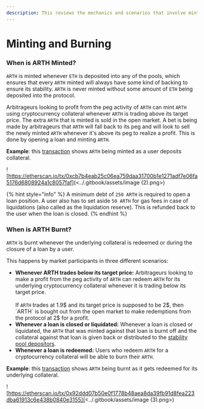 ```yaml
---
description: This reviews the mechanics and scenarios that involve minting and burning ARTH
---
```


# Minting and Burning

### When is ARTH Minted?

`ARTH` is minted whenever `ETH` is deposited into any of the pools, which ensures that every `ARTH` minted will always have some kind of backing to ensure its stability. `ARTH` is never minted without some amount of `ETH` being deposited into the protocol.&#x20;

Arbitrageurs looking to profit from the peg activity of `ARTH` can mint `ARTH` using cryptocurrency collateral whenever `ARTH` is trading above its target price. The extra `ARTH` that is minted is sold in the open market. A bet is being made by arbitrageurs that `ARTH` will fall back to its peg and will look to sell the newly minted `ARTH` whenever it's above its peg to realize a profit. This is done by opening a loan and minting `ARTH`.

**Example**: this [transaction](https://etherscan.io/tx/0xcb7b4eab25c06ea759daa31700b1e1271adf7e06fa5176d6808924a1c8057faf) shows `ARTH` being minted as a user deposits collateral.

![https://etherscan.io/tx/0xcb7b4eab25c06ea759daa31700b1e1271adf7e06fa5176d6808924a1c8057faf](<../.gitbook/assets/image (2).png>)

{% hint style="info" %}
A minimum debt of `250 ARTH` is required to open a loan position. A user also has to set aside `50 ARTH` for gas fees in case of liquidations (also called as the liquidation reserve). This is refunded back to the user when the loan is closed.&#x20;
{% endhint %}

### When is ARTH Burnt?

`ARTH` is burnt whenever the underlying collateral is redeemed or during the closure of a loan by a user.&#x20;

This happens by market participants in three different scenarios:

* **Whenever ARTH trades below its target price:** Arbitrageurs looking to make a profit from the peg activity of `ARTH` can redeem `ARTH` for its underlying cryptocurrency collateral whenever it is trading below its target price. \
  \
  If `ARTH` trades at 1.9$ and its target price is supposed to be 2$, then `ARTH` is bought out from the open market to make redemptions from the protocol at 2$ for a profit.
* **Whenever a loan is closed or liquidated:** Whenever a loan is closed or liquidated, the `ARTH` that was minted against that loan is burnt off and the collateral against that loan is given back or distributed to the [stability pool depositors](stability-pool.md).
* **Whenever a loan is redeemed:** Users who redeem `ARTH` for a cryptocurrency collateral will be able to burn their `ARTH`.

**Example**: this [transaction](https://etherscan.io/tx/0x92ddd07b50e0f1778b48aea8da39fb91d8fea223dba61913c6e438b0840e3155) shows `ARTH` being burnt as it gets redeemed for its underlying collateral.&#x20;

![https://etherscan.io/tx/0x92ddd07b50e0f1778b48aea8da39fb91d8fea223dba61913c6e438b0840e3155](<../.gitbook/assets/image (3).png>)
